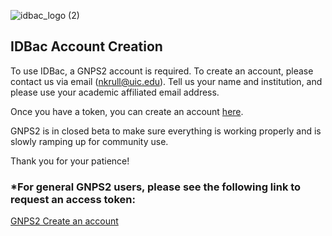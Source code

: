 
![idbac_logo (2)](https://github.com/user-attachments/assets/abf3c86c-b563-450d-95f0-ff02faa78072)

## IDBac Account Creation
To use IDBac, a GNPS2 account is required. To create an account, please contact us via email (nkrull@uic.edu). Tell us your name and institution, and please use your academic affiliated email address.

Once you have a token, you can create an account [here](https://gnps2.org/user/signup).

GNPS2 is in closed beta to make sure everything is working properly and is slowly ramping up for community use. 

Thank you for your patience!



### *For general GNPS2 users, please see the following link to request an access token: 
[GNPS2 Create an account](https://wang-bioinformatics-lab.github.io/GNPS2_Documentation/accounts/)

